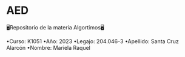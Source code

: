 # AED
🖥️Repositorio de la materia Algortimos🖥️

 •Curso: K1051
 •Año: 2023
 •Legajo: 204.046-3
 •Apellido: Santa Cruz Alarcón
 •Nombre: Mariela Raquel
